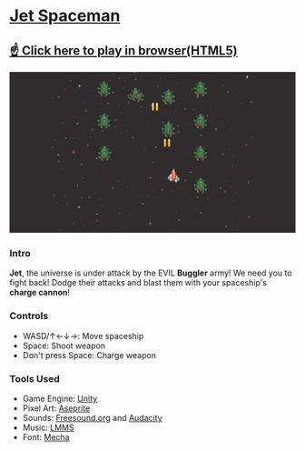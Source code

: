 # [Jet Spaceman](https://fishwash.github.io/jet-spaceman/)
## [☝️ Click here to play in browser(HTML5)](https://fishwash.github.io/jet-spaceman/)
![Jet Spaceman Screenshot](/imgs/jetspaceman1.png)

### Intro
**Jet**, the universe is under attack by the EVIL **Buggler** army! We need you to fight back! 
Dodge their attacks and blast them with your spaceship's **charge cannon**!

### Controls
- WASD/↑←↓→: Move spaceship
- Space: Shoot weapon
- Don't press Space: Charge weapon

### Tools Used
- Game Engine: [Unity](https://unity.com/)
- Pixel Art: [Aseprite](https://www.aseprite.org/)
- Sounds: [Freesound.org](https://freesound.org/) and [Audacity](https://www.audacityteam.org/)
- Music: [LMMS](https://lmms.io/)
- Font: [Mecha](https://www.dafont.com/mecha-cf.font)
